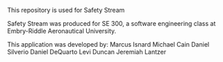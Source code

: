 This repository is used for Safety Stream

Safety Stream was produced for SE 300, a software engineering class at Embry-Riddle Aeronautical University.

This application was developed by:
Marcus Isnard
Michael Cain
Daniel Silverio
Daniel DeQuarto
Levi Duncan
Jeremiah Lantzer